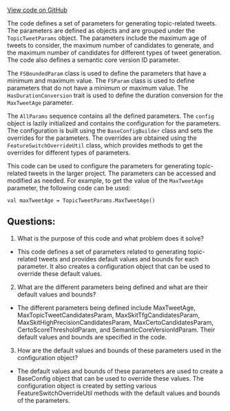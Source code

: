 [View code on GitHub](https://github.com/misbahsy/the-algorithm/cr-mixer/server/src/main/scala/com/twitter/cr_mixer/param/TopicTweetParams.scala)

The code defines a set of parameters for generating topic-related tweets. The parameters are defined as objects and are grouped under the `TopicTweetParams` object. The parameters include the maximum age of tweets to consider, the maximum number of candidates to generate, and the maximum number of candidates for different types of tweet generation. The code also defines a semantic core version ID parameter. 

The `FSBoundedParam` class is used to define the parameters that have a minimum and maximum value. The `FSParam` class is used to define parameters that do not have a minimum or maximum value. The `HasDurationConversion` trait is used to define the duration conversion for the `MaxTweetAge` parameter. 

The `AllParams` sequence contains all the defined parameters. The `config` object is lazily initialized and contains the configuration for the parameters. The configuration is built using the `BaseConfigBuilder` class and sets the overrides for the parameters. The overrides are obtained using the `FeatureSwitchOverrideUtil` class, which provides methods to get the overrides for different types of parameters. 

This code can be used to configure the parameters for generating topic-related tweets in the larger project. The parameters can be accessed and modified as needed. For example, to get the value of the `MaxTweetAge` parameter, the following code can be used:

```
val maxTweetAge = TopicTweetParams.MaxTweetAge()
```
## Questions: 
 1. What is the purpose of this code and what problem does it solve?
- This code defines a set of parameters related to generating topic-related tweets and provides default values and bounds for each parameter. It also creates a configuration object that can be used to override these default values.

2. What are the different parameters being defined and what are their default values and bounds?
- The different parameters being defined include MaxTweetAge, MaxTopicTweetCandidatesParam, MaxSkitTfgCandidatesParam, MaxSkitHighPrecisionCandidatesParam, MaxCertoCandidatesParam, CertoScoreThresholdParam, and SemanticCoreVersionIdParam. Their default values and bounds are specified in the code.

3. How are the default values and bounds of these parameters used in the configuration object?
- The default values and bounds of these parameters are used to create a BaseConfig object that can be used to override these values. The configuration object is created by setting various FeatureSwitchOverrideUtil methods with the default values and bounds of the parameters.